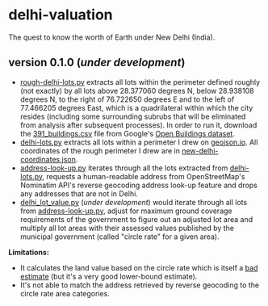 # delhi-valuation
The quest to know the worth of Earth under New Delhi (India).
## version 0.1.0 (*under development*)
- [rough-delhi-lots.py](https://github.com/vinamrsachdeva/delhi-valuation/blob/main/rough-delhi-lots.py) extracts all lots within the perimeter defined roughly (not exactly) by all lots above 28.377060 degrees N, below 28.938108 degrees N, to the right of 76.722650 degrees E and to the left of 77.466205 degrees East, which is a quadrilateral within which the city resides (including some surrounding subrubs that will be eliminated from analysis after subsequent processes). In order to run it, download the [391_buildings.csv](https://storage.googleapis.com/open-buildings-data/v3/polygons_s2_level_4_gzip/391_buildings.csv.gz) file from Google's [Open Buildings dataset](https://sites.research.google/open-buildings/#download).
- [delhi-lots.py](https://github.com/vinamrsachdeva/delhi-valuation/blob/main/delhi-lots.py) extracts all lots within a perimeter I drew on [geojson.io](https://geojson.io/). All coordinates of the rough perimeter I drew are in [new-delhi-coordinates.json](https://github.com/vinamrsachdeva/delhi-valuation/blob/main/new-delhi-coordinates.json).
- [address-look-up.py](https://github.com/vinamrsachdeva/delhi-valuation/blob/main/address-look-up.py) iterates through all the lots extracted from [delhi-lots.py](https://github.com/vinamrsachdeva/delhi-valuation/blob/main/delhi-lots.py), requests a human-readable address from OpenStreetMap's Nominatim API's reverse geocoding address look-up feature and drops any addresses that are not in Delhi.
- [delhi_lot_value.py](https://github.com/vinamrsachdeva/delhi-valuation/blob/main/delhi-lot-value.py) (*under development*) would iterate through all lots from [address-look-up.py](https://github.com/vinamrsachdeva/delhi-valuation/blob/main/address-look-up.py), adjust for maximum ground coverage requirements of the government to figure out an adjusted lot area and multiply all lot areas with their assessed values published by the municipal government (called "circle rate" for a given area).

**Limitations:**
- It calculates the land value based on the circle rate which is itself a [bad estimate](https://www.thehindubusinessline.com/opinion/the-official-price-of-land-is-a-joke/article64592464.ece) (but it's a very good lower-bound estimate).
- It's not able to match the address retrieved by reverse geocoding to the circle rate area categories.
